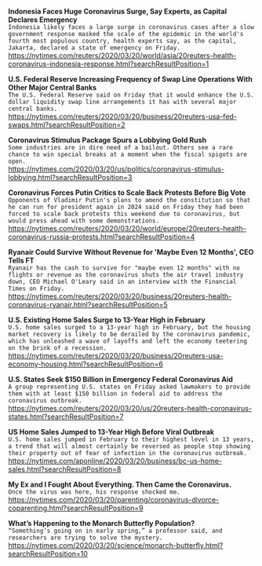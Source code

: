 **Indonesia Faces Huge Coronavirus Surge, Say Experts, as Capital Declares Emergency**\
`Indonesia likely faces a large surge in coronavirus cases after a slow government response masked the scale of the epidemic in the world's fourth most populous country, health experts say, as the capital, Jakarta, declared a state of emergency on Friday.`\
https://nytimes.com/reuters/2020/03/20/world/asia/20reuters-health-coronavirus-indonesia-response.html?searchResultPosition=1

**U.S. Federal Reserve Increasing Frequency of Swap Line Operations With Other Major Central Banks**\
`The U.S. Federal Reserve said on Friday that it would enhance the U.S. dollar liquidity swap line arrangements it has with several major central banks.`\
https://nytimes.com/reuters/2020/03/20/business/20reuters-usa-fed-swaps.html?searchResultPosition=2

**Coronavirus Stimulus Package Spurs a Lobbying Gold Rush**\
`Some industries are in dire need of a bailout. Others see a rare chance to win special breaks at a moment when the fiscal spigots are open.`\
https://nytimes.com/2020/03/20/us/politics/coronavirus-stimulus-lobbying.html?searchResultPosition=3

**Coronavirus Forces Putin Critics to Scale Back Protests Before Big Vote**\
`Opponents of Vladimir Putin's plans to amend the constitution so that he can run for president again in 2024 said on Friday they had been forced to scale back protests this weekend due to coronavirus, but would press ahead with some demonstrations.`\
https://nytimes.com/reuters/2020/03/20/world/europe/20reuters-health-coronavirus-russia-protests.html?searchResultPosition=4

**Ryanair Could Survive Without Revenue for 'Maybe Even 12 Months', CEO Tells FT**\
`Ryanair has the cash to survive for "maybe even 12 months" with no flights or revenue as the coronavirus shuts the air travel industry down, CEO Michael O'Leary said in an interview with the Financial Times on Friday.`\
https://nytimes.com/reuters/2020/03/20/business/20reuters-health-coronavirus-ryanair.html?searchResultPosition=5

**U.S. Existing Home Sales Surge to 13-Year High in February**\
`U.S. home sales surged to a 13-year high in February, but the housing market recovery is likely to be derailed by the coronavirus pandemic, which has unleashed a wave of layoffs and left the economy teetering on the brink of a recession.`\
https://nytimes.com/reuters/2020/03/20/business/20reuters-usa-economy-housing.html?searchResultPosition=6

**U.S. States Seek $150 Billion in Emergency Federal Coronavirus Aid**\
`A group representing U.S. states on Friday asked lawmakers to provide them with at least $150 billion in federal aid to address the coronavirus outbreak.`\
https://nytimes.com/reuters/2020/03/20/us/20reuters-health-coronavirus-states.html?searchResultPosition=7

**US Home Sales Jumped to 13-Year High Before Viral Outbreak**\
`U.S. home sales jumped in February to their highest level in 13 years, a trend that will almost certainly be reversed as people stop showing their property out of fear of infection in the coronavirus outbreak. `\
https://nytimes.com/aponline/2020/03/20/business/bc-us-home-sales.html?searchResultPosition=8

**My Ex and I Fought About Everything. Then Came the Coronavirus.**\
`Once the virus was here, his response shocked me.`\
https://nytimes.com/2020/03/20/parenting/coronavirus-divorce-coparenting.html?searchResultPosition=9

**What’s Happening to the Monarch Butterfly Population?**\
`“Something’s going on in early spring,” a professor said, and researchers are trying to solve the mystery.`\
https://nytimes.com/2020/03/20/science/monarch-butterfly.html?searchResultPosition=10

